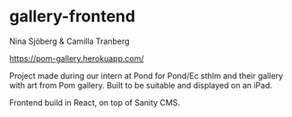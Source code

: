 # gallery-frontend

Nina Sjöberg & Camilla Tranberg

https://pom-gallery.herokuapp.com/

Project made during our intern at Pond for Pond/Ec sthlm and their gallery with art from Pom gallery. Built to be suitable and displayed on an iPad.

Frontend build in React, on top of Sanity CMS.